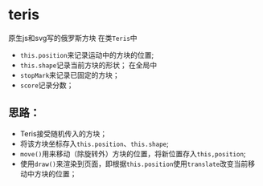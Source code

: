 # teris
原生js和svg写的俄罗斯方块
在类`Teris`中
* `this.position`来记录运动中的方块的位置;
* `this.shape`记录当前方块的形状；
在全局中
* `stopMark`来记录已固定的方块；
* `score`记录分数；
## 思路：
* Teris接受随机传入的方块；
* 将该方块坐标存入`this.position`、`this.shape`;
* `move()`用来移动（除旋转外）方块的位置，将新位置存入`this,position`;
* 使用`draw()`来渲染到页面，即根据`this.position`使用`translate`改变当前移动中方块的位置；


